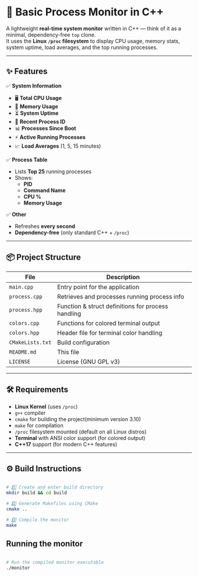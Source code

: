 # 🚀 Basic Process Monitor in C++

A lightweight **real-time system monitor** written in C++ — think of it as a minimal, dependency-free `top` clone.  
It uses the **Linux `/proc` filesystem** to display CPU usage, memory stats, system uptime, load averages, and the top running processes.

---

## ✨ Features

✅ **System Information**
- 🖥 **Total CPU Usage**
- 💾 **Memory Usage**
- ⏳ **System Uptime**
- 🔢 **Recent Process ID**
- 📊 **Processes Since Boot**
- ⚡ **Active Running Processes**
- 📈 **Load Averages** (1, 5, 15 minutes)

✅ **Process Table**
- Lists **Top 25** running processes
- Shows:
  - **PID**
  - **Command Name**
  - **CPU %**
  - **Memory Usage**

✅ **Other**
- Refreshes **every second**
- **Dependency-free** (only standard C++ + `/proc`)

---

## 📦 Project Structure

| File              | Description |
|-------------------|-------------|
| `main.cpp`        | Entry point for the application |
| `process.cpp`     | Retrieves and processes running process info |
| `process.hpp`     | Function & struct definitions for process handling |
| `colors.cpp`      | Functions for colored terminal output |
| `colors.hpp`      | Header file for terminal color handling |
| `CMakeLists.txt`  | Build configuration |
| `README.md`       | This file |
| `LICENSE`         | License (GNU GPL v3) |

---

## 🛠 Requirements

- **Linux Kernel** (uses `/proc`)
- `g++` compiler 
- `cmake` for building the project(minimum version 3.10)
- `make` for compilation
- `/proc` filesystem mounted (default on all Linux distros)
- **Terminal** with ANSI color support (for colored output)
- **C++17** support (for modern C++ features)

---

## ⚙️ Build Instructions

```bash

# 1️⃣ Create and enter build directory
mkdir build && cd build

# 2️⃣ Generate Makefiles using CMake
cmake ..

# 3️⃣ Compile the monitor
make
``````

## Running the monitor
```bash

# Run the compiled monitor executable
./monitor
```
